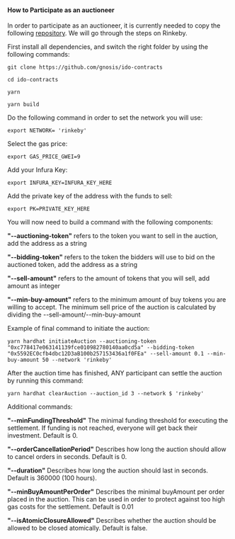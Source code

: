 #### How to Participate as an auctioneer

In order to participate as an auctioneer, it is currently needed to copy the following [repository](https://github.com/gnosis/ido-contracts). We will go through the steps on Rinkeby.

First install all dependencies, and switch the right folder by using the following commands:
```
git clone https://github.com/gnosis/ido-contracts

cd ido-contracts

yarn

yarn build
```

Do the following command in order to set the network you will use:
```
export NETWORK= 'rinkeby'
```
Select the gas price:
```
export GAS_PRICE_GWEI=9
```
Add your Infura Key:
```
export INFURA_KEY=INFURA_KEY_HERE
```
Add the private key of the address with the funds to sell:
```
export PK=PRIVATE_KEY_HERE
```
You will now need to build a command with the following components:

**&quot;--auctioning-token&quot;** refers to the token you want to sell in the auction, add the address as a string

**&quot;--bidding-token&quot;** refers to the token the bidders will use to bid on the auctioned token, add the address as a string

**&quot;--sell-amount&quot;** refers to the amount of tokens that you will sell, add amount as integer

**&quot;--min-buy-amount&quot;** refers to the minimum amount of buy tokens you are willing to accept. The minimum sell price of the auction is calculated by dividing the --sell-amount/--min-buy-amount

Example of final command to initiate the auction:
```
yarn hardhat initiateAuction --auctioning-token "0xc778417e063141139fce010982780140aa0cd5a" --bidding-token "0x5592EC0cfb4dbc12D3aB100b257153436a1f0FEa" --sell-amount 0.1 --min-buy-amount 50 --network 'rinkeby'
```
After the auction time has finished, ANY participant can settle the auction by running this command:
```
yarn hardhat clearAuction --auction_id 3 --network $ 'rinkeby'
```
Additional commands:

**&quot;--minFundingThreshold&quot;** The minimal funding threshold for executing the settlement. If funding is not reached, everyone will get back their investment. Default is 0.

**&quot;--orderCancellationPeriod&quot;** Describes how long the auction should allow to cancel orders in seconds. Default is 0.

**&quot;--duration&quot;** Describes how long the auction should last in seconds. Default is 360000 (100 hours).

**&quot;--minBuyAmountPerOrder&quot;** Describes the minimal buyAmount per order placed in the auction. This can be used in order to protect against too high gas costs for the settlement. Default is 0.01

**&quot;--isAtomicClosureAllowed&quot;** Describes whether the auction should be allowed to be closed atomically. Default is false.
